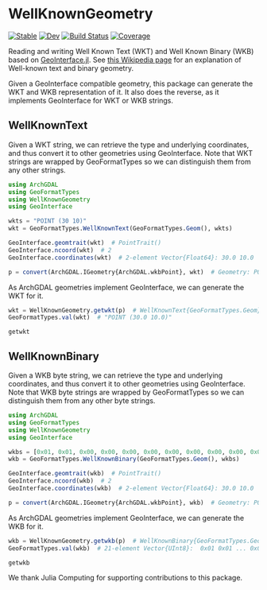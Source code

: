 # WellKnownGeometry

[![Stable](https://img.shields.io/badge/docs-stable-blue.svg)](https://evetion.github.io/WellKnownGeometry.jl/stable)
[![Dev](https://img.shields.io/badge/docs-dev-blue.svg)](https://evetion.github.io/WellKnownGeometry.jl/dev)
[![Build Status](https://github.com/evetion/WellKnownGeometry.jl/actions/workflows/CI.yml/badge.svg?branch=main)](https://github.com/evetion/WellKnownGeometry.jl/actions/workflows/CI.yml?query=branch%3Amain)
[![Coverage](https://codecov.io/gh/evetion/WellKnownGeometry.jl/branch/main/graph/badge.svg)](https://codecov.io/gh/evetion/WellKnownGeometry.jl)

Reading and writing Well Known Text (WKT) and Well Known Binary (WKB) based on [GeoInterface.jl](https://github.com/JuliaGeo/GeoInterface.jl/). See [this Wikipedia page](https://en.wikipedia.org/wiki/Well-known_text_representation_of_geometry) for an explanation of Well-known text and binary geometry.


Given a GeoInterface compatible geometry, this package can generate the WKT and WKB representation of it.
It also does the reverse, as it implements GeoInterface for WKT or WKB strings.

## WellKnownText
Given a WKT string, we can retrieve the type and underlying coordinates, and thus convert it to other geometries using GeoInterface.
Note that WKT strings are wrapped by GeoFormatTypes so we can distinguish them from any other strings.

```julia
using ArchGDAL
using GeoFormatTypes
using WellKnownGeometry
using GeoInterface

wkts = "POINT (30 10)"
wkt = GeoFormatTypes.WellKnownText(GeoFormatTypes.Geom(), wkts)

GeoInterface.geomtrait(wkt)  # PointTrait()
GeoInterface.ncoord(wkt)  # 2
GeoInterface.coordinates(wkt)  # 2-element Vector{Float64}: 30.0 10.0

p = convert(ArchGDAL.IGeometry{ArchGDAL.wkbPoint}, wkt)  # Geometry: POINT (30 10)
```

As ArchGDAL geometries implement GeoInterface, we can generate the WKT for it.
```julia
wkt = WellKnownGeometry.getwkt(p)  # WellKnownText{GeoFormatTypes.Geom}(GeoFormatTypes.Geom(), "POINT (30.0 10.0)")
GeoFormatTypes.val(wkt)  # "POINT (30.0 10.0)"
```

```@docs
getwkt
```


## WellKnownBinary
Given a WKB byte string, we can retrieve the type and underlying coordinates, and thus convert it to other geometries using GeoInterface.
Note that WKB byte strings are wrapped by GeoFormatTypes so we can distinguish them from any other byte strings.

```julia
using ArchGDAL
using GeoFormatTypes
using WellKnownGeometry
using GeoInterface

wkbs = [0x01, 0x01, 0x00, 0x00, 0x00, 0x00, 0x00, 0x00, 0x00, 0x00, 0x00, 0x3e, 0x40, 0x00, 0x00, 0x00, 0x00, 0x00, 0x00, 0x24, 0x40]
wkb = GeoFormatTypes.WellKnownBinary(GeoFormatTypes.Geom(), wkbs)

GeoInterface.geomtrait(wkb)  # PointTrait()
GeoInterface.ncoord(wkb)  # 2
GeoInterface.coordinates(wkb)  # 2-element Vector{Float64}: 30.0 10.0

p = convert(ArchGDAL.IGeometry{ArchGDAL.wkbPoint}, wkb)  # Geometry: POINT (30 10)
```

As ArchGDAL geometries implement GeoInterface, we can generate the WKB for it.
```julia
wkb = WellKnownGeometry.getwkb(p)  # WellKnownBinary{GeoFormatTypes.Geom, Vector{UInt8}}(GeoFormatTypes.Geom(), UInt8[0x01, ..., 0x40])
GeoFormatTypes.val(wkb)  # 21-element Vector{UInt8}:  0x01 0x01 ... 0x00 0x40
```

```@docs
getwkb
```

We thank Julia Computing for supporting contributions to this package.
